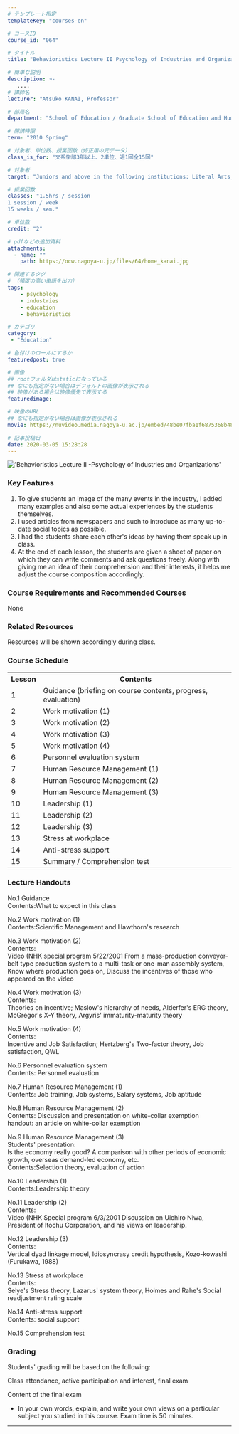```yaml
---
# テンプレート指定
templateKey: "courses-en"

# コースID
course_id: "064"

# タイトル
title: "Behavioristics Lecture II Psychology of Industries and Organizations"

# 簡単な説明
description: >-
   ....
# 講師名
lecturer: "Atsuko KANAI, Professor"

# 部局名
department: "School of Education / Graduate School of Education and Human Development"

# 開講時限
term: "2010	Spring"

# 対象者、単位数、授業回数（修正用の元データ）
class_is_for: "文系学部3年以上、2単位、週1回全15回"

# 対象者
target: "Juniors and above in the following institutions: Literal Arts, Economics, Law, Education"

# 授業回数
classes: "1.5hrs / session
1 session / week
15 weeks / sem."

# 単位数
credit: "2"

# pdfなどの追加資料
attachments:
  - name: "" 
    path: https://ocw.nagoya-u.jp/files/64/home_kanai.jpg

# 関連するタグ
# （頻度の高い単語を出力）
tags:
    - psychology
    - industries
    - education
    - behavioristics

# カテゴリ
category:
 - "Education"

# 色付けのロールにするか
featuredpost: true

# 画像
## rootフォルダはstaticになっている
## なにも指定がない場合はデフォルトの画像が表示される
## 映像がある場合は映像優先で表示する
featuredimage: 

# 映像のURL
## なにも指定がない場合は画像が表示される
movie: https://nuvideo.media.nagoya-u.ac.jp/embed/48be07fba1f6875368b4835a9dd98978dec25535

# 記事投稿日
date: 2020-03-05 15:28:28
---
```


!['Behavioristics Lecture II -Psychology of Industries and Organizations'](https://ocw.nagoya-u.jp/files/64/home_kanai.jpg)

### Key Features

1. To give students an image of the many events in the industry, I added many examples and also some actual experiences by the students themselves.
2. I used articles from newspapers and such to introduce as many up-to-date social topics as possible.
3. I had the students share each other's ideas by having them speak up in class.
4. At the end of each lesson, the students are given a sheet of paper on which they can write comments and ask questions freely. Along with giving me an idea of their comprehension and their interests, it helps me adjust the course composition accordingly.

### Course Requirements and Recommended Courses

None

### Related Resources

Resources will be shown accordingly during class.

<h3>Course Schedule</h3>
<table class="basic" width="455">
<tr>
<th width="20" class="center">Lesson</th>
<th width="435" class="center">Contents</th>
</tr>
<tr>
<td class="center">1</td>
<td>
Guidance (briefing on course contents, progress, evaluation)</td>
</tr>
<tr>
<td class="center">2</td>
<td>
Work motivation (1)</td>
</tr>
<tr>
<td class="center">3</td>
<td>
Work motivation (2)
</td>
</tr>
<tr>
<td class="center">4</td>
<td>
Work motivation (3)
</td>
</tr>
<tr>
<td class="center">5</td>
<td>
Work motivation (4)
</td>
</tr>
<tr>
<td class="center">6</td>
<td>
Personnel evaluation system</td>
</tr>
<tr>
<td class="center">7</td>
<td>
Human Resource Management (1)</td>
</tr>
<tr>
<td class="center">8</td>
<td>
 Human Resource Management (2)
</td>
</tr>
<tr>
<td class="center">9</td>
<td>
Human Resource Management (3)
</td>
</tr>
<tr>
<td class="center">10</td>
<td>
Leadership (1)
</td>
</tr>
<tr>
<td class="center">11</td>
<td>
Leadership (2)
</td>
</tr>
<tr>
<td class="center">12</td>
<td>
Leadership (3)
</td>
</tr>
<tr>
<td class="center">13</td>
<td>
Stress at workplace
</td>
</tr>
<tr>
<td class="center">14</td>
<td>
Anti-stress support
</td>
</tr>
<tr>
<td class="center">15</td>
<td>
Summary / Comprehension test
</td>
</tr>
</table>

### Lecture Handouts

<span class="b">No.1 Guidance</span>  
<span class="b">Contents:</span>What to expect in this class

<span class="b">No.2 Work motivation (1)</span>  
<span class="b">Contents:</span>Scientific Management and Hawthorn's research

<span class="b">No.3 Work motivation (2)</span>  
<span class="b">Contents:</span>  
Video (NHK special program 5/22/2001 From a mass-production conveyor-belt type production system to a multi-task or one-man assembly system, Know where production goes on, Discuss the incentives of those who appeared on the video

<span class="b">No.4 Work motivation (3)</span>  
<span class="b">Contents:</span>  
Theories on incentive; Maslow's hierarchy of needs, Alderfer's ERG theory, McGregor's X-Y theory, Argyris' immaturity-maturity theory

<span class="b">No.5 Work motivation (4)</span>  
<span class="b">Contents:</span>  
Incentive and Job Satisfaction; Hertzberg's Two-factor theory, Job satisfaction, QWL

<span class="b">No.6 Personnel evaluation system</span>  
<span class="b">Contents:</span> Personnel evaluation

<span class="b">No.7 Human Resource Management (1)</span>  
<span class="b">Contents:</span> Job training, Job systems, Salary systems, Job aptitude

<span class="b">No.8 Human Resource Management (2)</span>  
<span class="b">Contents:</span> Discussion and presentation on white-collar exemption  
<span class="b">handout:</span> an article on white-collar exemption

<span class="b">No.9 Human Resource Management (3)</span>  
<span class="b">Students' presentation:</span>  
Is the economy really good? A comparison with other periods of economic growth, overseas demand-led economy, etc.  
<span class="b">Contents:</span>Selection theory, evaluation of action

<span class="b">No.10 Leadership (1)</span>  
<span class="b">Contents:</span>Leadership theory

<span class="b">No.11 Leadership (2)</span>  
<span class="b">Contents:</span>  
Video (NHK Special program 6/3/2001 Discussion on Uichiro Niwa, President of Itochu Corporation, and his views on leadership.

<span class="b">No.12 Leadership (3)</span>  
<span class="b">Contents:</span>  
Vertical dyad linkage model, Idiosyncrasy credit hypothesis, Kozo-kowashi (Furukawa, 1988)

<span class="b">No.13 Stress at workplace</span>  
<span class="b">Contents:</span>  
Selye's Stress theory, Lazarus' system theory, Holmes and Rahe's Social readjustment rating scale

<span class="b">No.14 Anti-stress support</span>  
<span class="b">Contents:</span> social support

<span class="b">No.15 Comprehension test</span>

### Grading

Students' grading will be based on the following:

Class attendance, active participation and interest, final exam

<span class="b">Content of the final exam</span>

- In your own words, explain, and write your own views on a particular subject you studied in this course. Exam time is 50 minutes.

---
